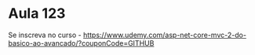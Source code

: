 # Aula 123


Se inscreva no curso - https://www.udemy.com/asp-net-core-mvc-2-do-basico-ao-avancado/?couponCode=GITHUB
